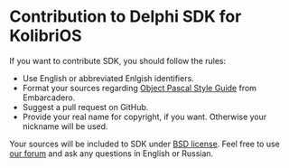 # Contribution to Delphi SDK for KolibriOS

If you want to contribute SDK, you should follow the rules:
* Use English or abbreviated Enlgish identifiers.
* Format your sources regarding [Object Pascal Style Guide](http://edn.embarcadero.com/article/10280) from Embarcadero.
* Suggest a pull request on GitHub.
* Provide your real name for copyright, if you want. Otherwise your nickname will be used.

Your sources will be included to SDK under [BSD license](license.md). Feel free to use [our forum](http://forum.cantorsys.com/viewforum.php?id=12) and ask any questions in English or Russian.